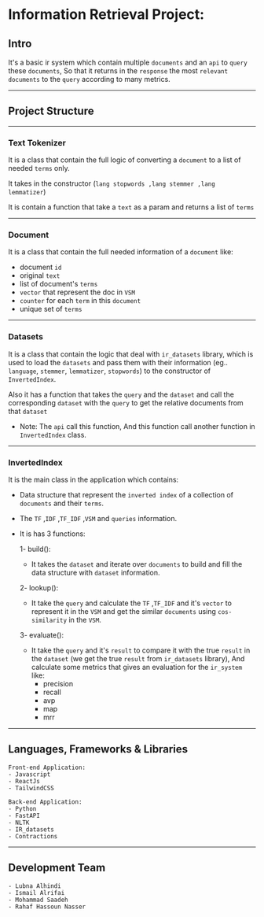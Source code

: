 # Information Retrieval Project:

## Intro

It's a basic ir system which contain multiple `documents` and an `api` to `query` these `documents`, So that it returns in the `response` the most `relevant documents` to the `query` according to many metrics.

---

## Project Structure

---

### Text Tokenizer

It is a class that contain the full logic of converting a `document` to a list of needed `terms` only.

It takes in the constructor
(`lang stopwords ,lang stemmer ,lang lemmatizer`)

It is contain a function that take a `text` as a param and returns a list of `terms`

---

### Document

It is a class that contain the full needed information of a `document` like:

- document `id`
- original `text`
- list of document's `terms`
- `vector` that represent the doc in `VSM`
- `counter` for each `term` in this `document`
- unique set of `terms`

---

### Datasets

It is a class that contain the logic that deal with `ir_datasets` library, which is used to load the `datasets` and pass them with their information (eg.. `language`, `stemmer`, `lemmatizer`, `stopwords`) to the constructor of `InvertedIndex`.

Also it has a function that takes the `query` and the `dataset` and call the corresponding `dataset` with the `query` to get the relative documents from that `dataset`

- Note: The `api` call this function, And this function call another function in `InvertedIndex` class.

---

### InvertedIndex

It is the main class in the application which contains:

- Data structure that represent the `inverted index` of a collection of `documents` and their `terms`.
- The `TF` ,`IDF` ,`TF_IDF` ,`VSM` and `queries` information.
- It is has 3 functions:

  1- build():

  - It takes the `dataset` and iterate over `documents` to build and fill the data structure with `dataset` information.

  2- lookup():

  - It take the `query` and calculate the `TF` ,`TF_IDF` and it's `vector` to represent it in the `VSM` and get the similar `documents` using `cos-similarity` in the `VSM`.

  3- evaluate():

  - It take the `query` and it's `result` to compare it with the true `result` in the `dataset` (we get the true `result` from `ir_datasets` library), And calculate some metrics that gives an evaluation for the `ir_system` like:
    - precision
    - recall
    - avp
    - map
    - mrr

---

## Languages, Frameworks & Libraries

    Front-end Application:
    - Javascript
    - ReactJs
    - TailwindCSS

    Back-end Application:
    - Python
    - FastAPI
    - NLTK
    - IR_datasets
    - Contractions

---

## Development Team

    - Lubna Alhindi
    - Ismail Alrifai
    - Mohammad Saadeh
    - Rahaf Hassoun Nasser

